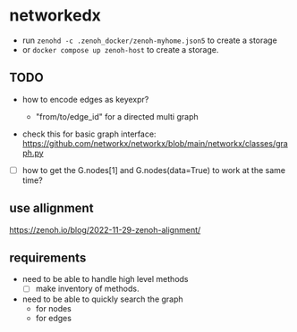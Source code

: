 # networkedx

- run  `zenohd -c .zenoh_docker/zenoh-myhome.json5` to create a storage
- or `docker compose up zenoh-host` to create a storage.

## TODO

- how to encode edges as keyexpr?
  - "from/to/edge_id" for a directed multi graph

- check this for basic graph interface: https://github.com/networkx/networkx/blob/main/networkx/classes/graph.py
- [ ] how to get the G.nodes[1] and G.nodes(data=True) to work at the same time?

## use allignment

https://zenoh.io/blog/2022-11-29-zenoh-alignment/

## requirements

- need to be able to handle high level methods 
  - [ ] make inventory of methods.
- need to be able to quickly search the graph
  - for nodes
  - for edges